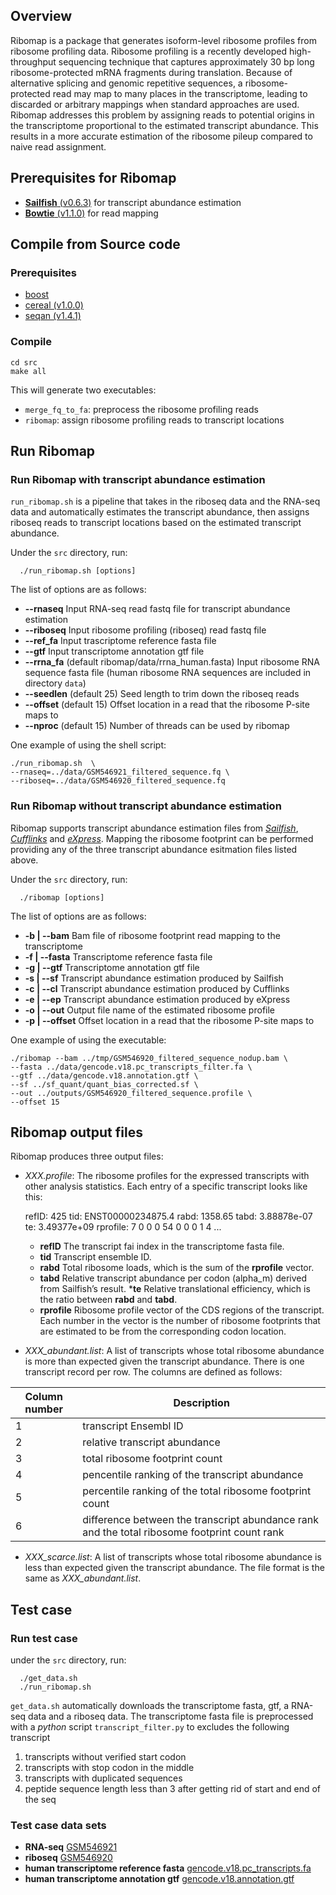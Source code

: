 Overview
------
Ribomap is a package that generates isoform-level ribosome profiles from ribosome profiling data. Ribosome profiling is a recently developed high-throughput sequencing technique that captures approximately 30 bp long ribosome-protected mRNA fragments during translation. Because of alternative splicing and genomic repetitive sequences, a ribosome-protected read may map to many places in the transcriptome, leading to discarded or arbitrary mappings when standard approaches are used. Ribomap addresses this problem by assigning reads to potential origins in the transcriptome proportional to the estimated transcript abundance. This results in a more accurate estimation of the ribosome pileup compared to naive read assignment.

Prerequisites for Ribomap
------
* [__Sailfish__ (v0.6.3)](http://www.cs.cmu.edu/~ckingsf/software/sailfish/index.html) for transcript abundance estimation
* [__Bowtie__ (v1.1.0)](http://bowtie-bio.sourceforge.net/index.shtml) for read mapping

Compile from Source code
------
### Prerequisites
* [boost](http://www.boost.org/)
* [cereal (v1.0.0)](http://uscilab.github.io/cereal/)
* [seqan (v1.4.1)](http://www.seqan.de/)

### Compile
    cd src
    make all

This will generate two executables: 
* `merge_fq_to_fa`: preprocess the ribosome profiling reads
* `ribomap`: assign ribosome profiling reads to transcript locations

Run Ribomap
------
### Run Ribomap with transcript abundance estimation
`run_ribomap.sh` is a pipeline that takes in the riboseq data and the RNA-seq data and automatically estimates the transcript abundance, then assigns riboseq reads to transcript locations based on the estimated transcript abundance. 

Under the `src` directory, run:

      ./run_ribomap.sh [options]
The list of options are as follows:
* __--rnaseq__ Input RNA-seq read fastq file for transcript abundance estimation
* __--riboseq__	     Input ribosome profiling (riboseq) read fastq file
* __--ref_fa__ Input trascriptome reference fasta file
* __--gtf__ Input transcriptome	  annotation gtf file
* __--rrna_fa__	(default ribomap/data/rrna_human.fasta) Input ribosome RNA sequence fasta file (human ribosome RNA sequences are included in directory `data`)
* __--seedlen__ (default 25) Seed length to trim down the riboseq reads
* __--offset__ (default 15) Offset location in a read that the ribosome P-site maps to
* __--nproc__ (default 15) Number of threads can be used by ribomap

One example of using the shell script:

    ./run_ribomap.sh  \
    --rnaseq=../data/GSM546921_filtered_sequence.fq \
    --riboseq=../data/GSM546920_filtered_sequence.fq

### Run Ribomap without transcript abundance estimation
Ribomap supports transcript abundance estimation files from [*Sailfish*](http://www.cs.cmu.edu/~ckingsf/software/sailfish/), [*Cufflinks*](http://cufflinks.cbcb.umd.edu/index.html) and [*eXpress*](http://bio.math.berkeley.edu/eXpress/overview.html). Mapping the ribosome footprint can be performed providing any of the three transcript abundance esitmation files listed above.

Under the `src` directory, run:

      ./ribomap [options]

The list of options are as follows:

* __-b | --bam__ Bam file of ribosome footprint read mapping to the transcriptome
* __-f | --fasta__ Transcriptome reference fasta file
* __-g | --gtf__ Transcriptome annotation gtf file
* __-s | --sf__ Transcript abundance estimation produced by Sailfish
* __-c | --cl__ Transcript abundance estimation produced by Cufflinks
* __-e | --ep__ Transcript abundance estimation produced by eXpress
* __-o | --out__ Output file name of the estimated ribosome profile
* __-p | --offset__ Offset location in a read that the ribosome P-site maps to

One example of using the executable:

    ./ribomap --bam ../tmp/GSM546920_filtered_sequence_nodup.bam \
    --fasta ../data/gencode.v18.pc_transcripts_filter.fa \
    --gtf ../data/gencode.v18.annotation.gtf \
    --sf ../sf_quant/quant_bias_corrected.sf \
    --out ../outputs/GSM546920_filtered_sequence.profile \
    --offset 15

Ribomap output files
------
Ribomap produces three output files:
* _XXX.profile_: The ribosome profiles for the expressed transcripts with other analysis statistics. Each entry of a specific transcript looks like this:

    refID: 425
    tid: ENST00000234875.4
    rabd:  1358.65
    tabd:  3.88878e-07
    te: 3.49377e+09
    rprofile: 7 0 0 0 54 0 0 0 1 4 ...

    * __refID__ The transcript fai index in the transcriptome fasta file.
    * __tid__ Transcript ensemble ID.
    * __rabd__ Total ribosome loads, which is the sum of the __rprofile__ vector.
    * __tabd__ Relative transcript abundance per codon (alpha_m) derived from Sailfish’s result.
    *__te__ Relative translational efficiency, which is the ratio between __rabd__ and __tabd__.
    * __rprofile__ Ribosome profile vector of the CDS regions of the transcript. Each number in the vector is the number of ribosome footprints that are estimated to be from the corresponding codon location.

* _XXX_abundant.list_: A list of transcripts whose total ribosome abundance is more than expected given the transcript abundance. 
There is one transcript record per row. The columns are defined as follows:

| Column number | Description |
|---------------|-------------|
| 1 | transcript Ensembl ID | 
| 2 | relative transcript abundance |
| 3 | total ribosome footprint count |
| 4 | pencentile ranking of the transcript abundance |
| 5 | percentile ranking of the total ribosome footprint count |
| 6 | difference between the transcript abundance rank and the total ribosome footprint count rank

* _XXX_scarce.list_: A list of transcripts whose total ribosome abundance is less than expected given the transcript abundance.
The file format is the same as _XXX_abundant.list_.

Test case
------
### Run test case
under the `src` directory, run:

      ./get_data.sh
      ./run_ribomap.sh

`get_data.sh` automatically downloads the transcriptome fasta, gtf, a RNA-seq data and a riboseq data. The transcriptome fasta file is preprocessed with a _python_ script `transcript_filter.py` to excludes the following transcript

1. transcripts without verified start codon
2. transcripts with stop codon in the middle
3. transcripts with duplicated sequences
4. peptide sequence length less than 3 after getting rid of start and end of the seq

### Test case data sets
* __RNA-seq__ [GSM546921](ftp://ftp.ncbi.nlm.nih.gov/geo/samples/GSM546nnn/GSM546921/suppl/GSM546921_filtered_sequence.txt.gz)
* __riboseq__ [GSM546920](ftp://ftp.ncbi.nlm.nih.gov/geo/samples/GSM546nnn/GSM546920/suppl/GSM546920_filtered_sequence.txt.gz)
* __human transcriptome reference fasta__ [gencode.v18.pc_transcripts.fa](ftp://ftp.sanger.ac.uk/pub/gencode/Gencode_human/release_18/gencode.v18.pc_transcripts.fa.gz)
* __human transcriptome annotation gtf__ [gencode.v18.annotation.gtf](ftp://ftp.sanger.ac.uk/pub/gencode/Gencode_human/release_18/gencode.v18.annotation.gtf.gz)

